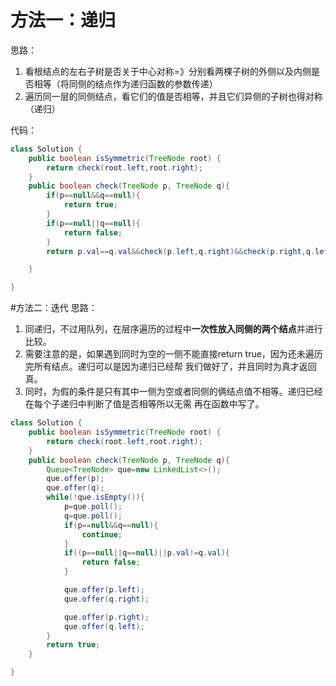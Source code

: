 # 方法一：递归
思路：
1. 看根结点的左右子树是否关于中心对称=》分别看两棵子树的外侧以及内侧是否相等（将同侧的结点作为递归函数的参数传递）
2. 遍历同一层的同侧结点，看它们的值是否相等，并且它们异侧的子树也得对称（递归）

代码：
```java
class Solution {
    public boolean isSymmetric(TreeNode root) {
        return check(root.left,root.right);
    }
    public boolean check(TreeNode p, TreeNode q){
        if(p==null&&q==null){
            return true;
        }
        if(p==null||q==null){
            return false;
        }
        return p.val==q.val&&check(p.left,q.right)&&check(p.right,q.left);

    }

}
```

#方法二：迭代
思路：
1. 同递归，不过用队列，在层序遍历的过程中**一次性放入同侧的两个结点**并进行比较。
2. 需要注意的是，如果遇到同时为空的一侧不能直接return true，因为还未遍历完所有结点。递归可以是因为递归已经帮
我们做好了，并且同时为真才返回真。
3. 同时，为假的条件是只有其中一侧为空或者同侧的俩结点值不相等。递归已经在每个子递归中判断了值是否相等所以无需
再在函数中写了。

```java
class Solution {
    public boolean isSymmetric(TreeNode root) {
        return check(root.left,root.right);
    }
    public boolean check(TreeNode p, TreeNode q){
        Queue<TreeNode> que=new LinkedList<>();
        que.offer(p);
        que.offer(q);
        while(!que.isEmpty()){
            p=que.poll();
            q=que.poll();
            if(p==null&&q==null){
                continue;
            }
            if((p==null||q==null)||p.val!=q.val){
                return false;
            }

            que.offer(p.left);
            que.offer(q.right);

            que.offer(p.right);
            que.offer(q.left);
        }
        return true;
    }

}
```

